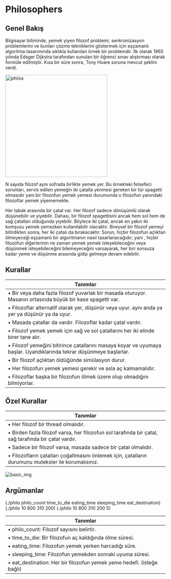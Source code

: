 # Philosophers

## Genel Bakış

Bilgisayar biliminde, yemek yiyen filozof problemi, senkronizasyon problemlerini ve bunları çözme tekniklerini göstermek için eşzamanlı algoritma tasarımında sıklıkla kullanılan örnek bir problemdir.
İlk olarak 1965 yılında Edsger Dijkstra tarafından sunulan bir öğrenci sınav alıştırması olarak formüle edilmiştir. Kısa bir süre sonra, Tony Hoare soruna mevcut şeklini verdi.

<img width="320" alt="philos" src="https://user-images.githubusercontent.com/81527587/182756099-63c31ce9-76e6-40eb-9314-dd3911a4e90f.png">

N sayıda filozof aynı sofrada birlikte yemek yer. Bu örnekteki felsefeci sorunları, servis edilen yemeğin iki çatalla yenmesi gereken bir tür spagetti olmasıdır yani bir filozofun yemek yemesi durumunda o filozofun yanındaki filozoflar yemek yiyememekte.

Her tabak arasında bir çatal var. Her filozof sadece dönüşümlü olarak düşünebilir ve yiyebilir. Dahası, bir filozof spagettisini ancak hem sol hem de sağ çatalları olduğunda yiyebilir. Böylece iki çatal, ancak en yakın iki komşusu yemek yemezken kullanılabilir olacaktır. Bireysel bir filozof yemeyi bitirdikten sonra, her iki çatalı da bırakacaktır. Sorun, hiçbir filozofun açlıktan ölmeyeceği eşzamanlı bir  algoritmanın nasıl tasarlanacağıdır; yani , hiçbir filozofun diğerlerinin ne zaman yemek yemek isteyebileceğini veya düşünmek isteyebileceğini bilemeyeceğini varsayarak, her biri sonsuza kadar yeme ve düşünme arasında gidip gelmeye devam edebilir.

## Kurallar

| Tanımlar                                                                                                         |
| --------------------------------------------------------------------------------------------------------------------| 
| • Bir veya daha fazla filozof yuvarlak bir masada oturuyor. Masanın ortasında büyük bir kase spagetti var.          |
| • Filozoflar alternatif olarak yer, düşünür veya uyur. aynı anda ya yer ya düşünür ya da uyur.                      |
| • Masada çatallar da vardır. Filozoflar kadar çatal vardır.                                                         |
| • Filozof yemek yemek için sağ ve sol çatallarını her iki elinde birer tane alır.                                   |
| • Filozof yemeğini bitirince çatallarını masaya koyar ve uyumaya başlar. Uyandıklarında tekrar düşünmeye başlarlar. |
| • Bir filozof açlıktan öldüğünde simülasyon durur.                                                                  |
| • Her filozofun yemek yemesi gerekir ve asla aç kalmamalıdır.                                                       |
| • Filozoflar başka bir filozofun ölmek üzere olup olmadığını bilmiyorlar.                                           |

## Özel Kurallar

| Tanımlar                                                                                             |
| -----------------------------------------------------------------------------------------------------| 
| • Her filozof bir thread olmalıdır.                                                                  |
| • Birden fazla filozof varsa, her filozofun sol tarafında bir çatal, sağ tarafında bir çatal vardır. |
| • Sadece bir filozof varsa, masada sadece bir çatal olmalıdır.                                       |
| • Filozofların çatalları çoğaltmasını önlemek için, çatalların durumunu muteksler ile korumalısınız. |

![basic_img](https://user-images.githubusercontent.com/81527587/182758634-fd8988c5-3965-4f37-a80c-6b88d234ad9d.png)

## Argümanlar

(./philo philo_count time_to_die eating_time sleeping_time eat_destination)
(./philo 10 800 310 200)
(./philo 10 800 310 200 5)

| Tanımlar                                                              |
| ----------------------------------------------------------------------| 
| • philo_count: Filozof sayısını belirtir.                             |
| • time_to_die: Bir filozofun aç kaldığında ölme süresi.               |
| • eating_time: Filozofun yemek yerken harcadığı süre.                 |
| • sleeping_time: Filozofun yemekden sonraki uyuma süresi.             |
| • eat_destination: Her bir filozofun yemek yeme hedefi. (isteğe bağlı)|





